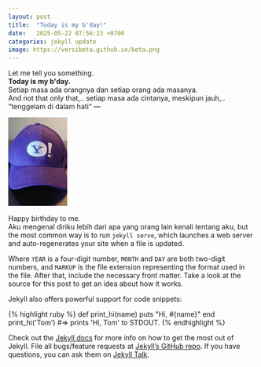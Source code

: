 ```yaml
---
layout: post
title:  "Today is my b'day!"
date:   2025-05-22 07:56:23 +0700
categories: jekyll update
image: https://versibeta.github.io/beta.png
---
```

Let me tell you something.   
**Today is my b'day.**  
Setiap masa ada orangnya dan setiap orang ada masanya.  
And not that only that,.. setiap masa ada cintanya, meskipun jauh,..  
“tenggelam di dalam hati“ —

![Topi Y!](/topi-yahoo.jpeg "Topi Yahoo.")

Happy birthday to me.  
Aku mengenal diriku lebih dari apa yang orang lain kenali tentang aku, but the most common way is to run `jekyll serve`, which launches a web server and auto-regenerates your site when a file is updated.

Where `YEAR` is a four-digit number, `MONTH` and `DAY` are both two-digit numbers, and `MARKUP` is the file extension representing the format used in the file. After that, include the necessary front matter. Take a look at the source for this post to get an idea about how it works.

Jekyll also offers powerful support for code snippets:

{% highlight ruby %}
def print_hi(name)
  puts "Hi, #{name}"
end
print_hi('Tom')
#=> prints 'Hi, Tom' to STDOUT.
{% endhighlight %}

Check out the [Jekyll docs][jekyll-docs] for more info on how to get the most out of Jekyll. File all bugs/feature requests at [Jekyll’s GitHub repo][jekyll-gh]. If you have questions, you can ask them on [Jekyll Talk][jekyll-talk].

[jekyll-docs]: https://jekyllrb.com/docs/home
[jekyll-gh]:   https://github.com/jekyll/jekyll
[jekyll-talk]: https://talk.jekyllrb.com/
